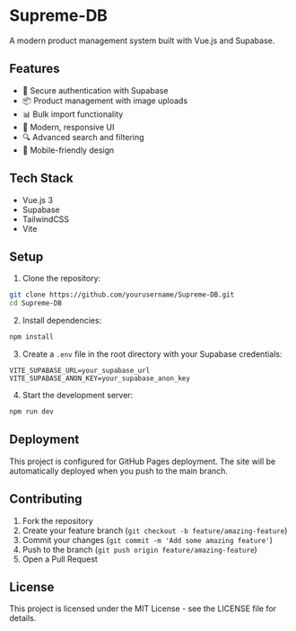 # Supreme-DB

A modern product management system built with Vue.js and Supabase.

## Features

- 🔐 Secure authentication with Supabase
- 📦 Product management with image uploads
- 📊 Bulk import functionality
- 🎨 Modern, responsive UI
- 🔍 Advanced search and filtering
- 📱 Mobile-friendly design

## Tech Stack

- Vue.js 3
- Supabase
- TailwindCSS
- Vite

## Setup

1. Clone the repository:
```bash
git clone https://github.com/yourusername/Supreme-DB.git
cd Supreme-DB
```

2. Install dependencies:
```bash
npm install
```

3. Create a `.env` file in the root directory with your Supabase credentials:
```env
VITE_SUPABASE_URL=your_supabase_url
VITE_SUPABASE_ANON_KEY=your_supabase_anon_key
```

4. Start the development server:
```bash
npm run dev
```

## Deployment

This project is configured for GitHub Pages deployment. The site will be automatically deployed when you push to the main branch.

## Contributing

1. Fork the repository
2. Create your feature branch (`git checkout -b feature/amazing-feature`)
3. Commit your changes (`git commit -m 'Add some amazing feature'`)
4. Push to the branch (`git push origin feature/amazing-feature`)
5. Open a Pull Request

## License

This project is licensed under the MIT License - see the LICENSE file for details.
